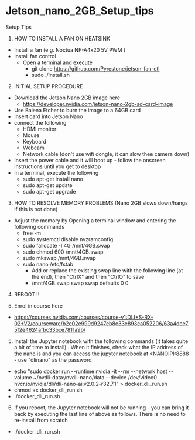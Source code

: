 # Jetson_nano_2GB_Setup_tips
Setup Tips 

1) HOW TO INSTALL A FAN ON HEATSINK
- Install a fan (e.g. Noctua NF-A4x20 5V PWM )
- Install fan control
  - Open a terminal and execute
    - git clone  https://github.com/Pyrestone/jetson-fan-ctl    
    - sudo ./install.sh 

2) INITIAL SETUP PROCEDURE  
- Download the Jetson Nano 2GB image here
  - https://developer.nvidia.com/jetson-nano-2gb-sd-card-image
- Use Balena Etcher to burn the image to a 64GB card
- Insert card into Jetson Nano
- connect the following
  - HDMI monitor
  - Mouse
  - Keyboard
  - Webcam
  - Network cable (don't use wifi dongle, it can slow thee camera down)
- Insert the power cable and it will boot up - follow the onscreen instructions until you get to desktop
- In a terminal, execute the following 
  - sudo apt-get install nano
  - sudo apt-get update
  - sudo apt-get upgrade

3) HOW TO RESOLVE MEMORY PROBLEMS (Nano 2GB slows down/hangs if this is not done) 
- Adjust the memory by Opening a terminal window and entering the following commands
  - free -m
  - sudo systemctl disable nvzramconfig
  - sudo fallocate -l 4G /mnt/4GB.swap
  - sudo chmod 600 /mnt/4GB.swap
  - sudo mkswap /mnt/4GB.swap
  - sudo nano /etc/fstab 
    - Add or replace the existing swap line with the following line (at the end), then "CtrlX" and then "CtrlO" to save
    - /mnt/4GB.swap swap swap defaults 0 0

4) REBOOT !!

5) Enrol in course here
- https://courses.nvidia.com/courses/course-v1:DLI+S-RX-02+V2/courseware/b2e02e999d9247eb8e33e893ca052206/63a4dee75f2e4624afbc33bce7811a9b/

5) Install the Jupyter notebook with the following commands (it takes quite a bit of time to install) . When it finishes, check what the IP address of the nano is and you can access the jupyter notebook at <NANOIP):8888 - use "dlinano" as the password 
- echo "sudo docker run --runtime nvidia -it --rm --network host --volume ~/nvdli-data:/nvdli-nano/data --device /dev/video0  nvcr.io/nvidia/dli/dli-nano-ai:v2.0.2-r32.7.1" > docker_dli_run.sh
- chmod +x docker_dli_run.sh
- ./docker_dli_run.sh    
 
6) If you reboot, the Jupyter notebook will not be running - you can bring it back by executing the last line of above as follows. There is no need to re-install from scratch
- ./docker_dli_run.sh
